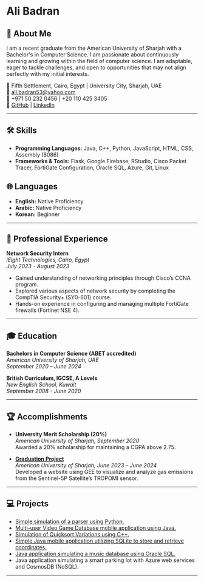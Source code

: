 # Ali Badran



## 👋 About Me

I am a recent graduate from the American University of Sharjah with a Bachelor's in Computer Science. I am passionate about continuously learning and growing within the field of computer science. I am adaptable, eager to tackle challenges, and open to opportunities that may not align perfectly with my initial interests.

📍 Fifth Settlement, Cairo, Egypt | University City, Sharjah, UAE  
📧 ali.badran53@yahoo.com  
📱 +971 50 232 0456 | +20 110 425 3405  
🔗 [GitHub](https://github.com/aBadran0) | [LinkedIn](https://www.linkedin.com/in/ali-badran-2584b4223/)

---

## 🛠️ Skills

- **Programming Languages:** Java, C++, Python, JavaScript, HTML, CSS, Assembly (8086)
- **Frameworks & Tools:** Flask, Google Firebase, RStudio, Cisco Packet Tracer, FortiGate Configuration, Oracle SQL, Azure, Git, Linux


## 🌐 Languages

- **English:** Native Proficiency
- **Arabic:** Native Proficiency
- **Korean:** Beginner

---

## 🏢 Professional Experience

**Network Security Intern**  
*iEight Technologies, Cairo, Egypt*  
*July 2023 - August 2023*  

- Gained understanding of networking principles through Cisco’s CCNA program.
- Explored various aspects of network security by completing the CompTIA Security+ (SY0-601) course.
- Hands-on experience in configuring and managing multiple FortiGate firewalls (Fortinet NSE 4).

---

## 🎓 Education

**Bachelors in Computer Science (ABET accredited)**  
*American University of Sharjah, UAE*  
*September 2020 – June 2024*

**British Curriculum, IGCSE, A Levels**  
*New English School, Kuwait*  
*September 2008 - June 2020*

---

## 🏆 Accomplishments


- **University Merit Scholarship (20%)**  
  *American University of Sharjah, September 2020*  
  Awarded a 20% scholarship for maintaining a CGPA above 2.75.

- [**Graduation Project**](https://github.com/aBadran0/Capstone-Project)  
  *American University of Sharjah, June 2023 – June 2024*  
  Developed a website using GEE to visualize and analyze gas emissions from the Sentinel-5P Satellite’s TROPOMI sensor.

---

## 💻 Projects

- [Simple simulation of a parser using Python.](https://github.com/aBadran0/SimplePyParser)
- [Multi-user Video Game Database mobile application using Java.](https://github.com/aBadran0/CMP354Project)
- [Simulation of Quicksort Variations using C++.](https://github.com/aBadran0/QuicksortVarations)
- [Simple Java mobile application utilizing SQLite to store and retrieve coordinates.](https://github.com/aBadran0/SimpleSQLLite)
- [Java application simulating a music database using Oracle SQL.](https://github.com/aBadran0/Music-Database)
- Java application simulating a smart parking lot with Azure web services and CosmosDB (NoSQL).


---
